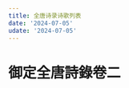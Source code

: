```yaml
---
title: 全唐诗录诗歌列表
date: '2024-07-05'
udate: '2024-07-05'
---
```

# 御定全唐詩錄卷二

<PoemList :list="poems" :authorMap="authorMap" />


<script setup>
const chapter = '卷二';
import poems from '/data/qtsl/卷二/poems.json'
import authorMap from '/data/qtsl/卷二/author.json'
</script>
